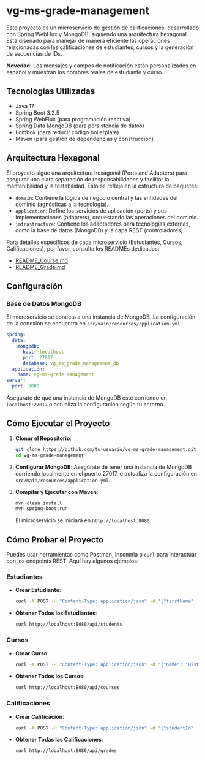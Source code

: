 # vg-ms-grade-management

Este proyecto es un microservicio de gestión de calificaciones, desarrollado con Spring WebFlux y MongoDB, siguiendo una arquitectura hexagonal. Está diseñado para manejar de manera eficiente las operaciones relacionadas con las calificaciones de estudiantes, cursos y la generación de secuencias de IDs.

**Novedad:** Los mensajes y campos de notificación están personalizados en español y muestran los nombres reales de estudiante y curso.

## Tecnologías Utilizadas
- Java 17
- Spring Boot 3.2.5
- Spring WebFlux (para programación reactiva)
- Spring Data MongoDB (para persistencia de datos)
- Lombok (para reducir código boilerplate)
- Maven (para gestión de dependencias y construcción)

## Arquitectura Hexagonal
El proyecto sigue una arquitectura hexagonal (Ports and Adapters) para asegurar una clara separación de responsabilidades y facilitar la mantenibilidad y la testabilidad. Esto se refleja en la estructura de paquetes:

- `domain`: Contiene la lógica de negocio central y las entidades del dominio (agnósticas a la tecnología).
- `application`: Define los servicios de aplicación (ports) y sus implementaciones (adapters), orquestando las operaciones del dominio.
- `infrastructure`: Contiene los adaptadores para tecnologías externas, como la base de datos (MongoDB) y la capa REST (controladores).

Para detalles específicos de cada microservicio (Estudiantes, Cursos, Calificaciones), por favor, consulta los READMEs dedicados:

- [README_Course.md](README_Course.md)
- [README_Grade.md](README_Grade.md)

## Configuración

### Base de Datos MongoDB
El microservicio se conecta a una instancia de MongoDB. La configuración de la conexión se encuentra en `src/main/resources/application.yml`:

```yaml
spring:
  data:
    mongodb:
      host: localhost
      port: 27017
      database: vg_ms_grade_management_db
  application:
    name: vg-ms-grade-management
server:
  port: 8080
```

Asegúrate de que una instancia de MongoDB esté corriendo en `localhost:27017` o actualiza la configuración según tu entorno.

## Cómo Ejecutar el Proyecto

1.  **Clonar el Repositorio**:
    ```bash
    git clone https://github.com/tu-usuario/vg-ms-grade-management.git
    cd vg-ms-grade-management
    ```

2.  **Configurar MongoDB**:
    Asegúrate de tener una instancia de MongoDB corriendo localmente en el puerto 27017, o actualiza la configuración en `src/main/resources/application.yml`.

3.  **Compilar y Ejecutar con Maven**:
    ```bash
    mvn clean install
    mvn spring-boot:run
    ```

    El microservicio se iniciará en `http://localhost:8080`.

## Cómo Probar el Proyecto

Puedes usar herramientas como Postman, Insomnia o `curl` para interactuar con los endpoints REST. Aquí hay algunos ejemplos:

### Estudiantes

-   **Crear Estudiante**:
    ```bash
    curl -X POST -H "Content-Type: application/json" -d '{"firstName": "Ana", "lastName": "Lopez"}' http://localhost:8080/api/students
    ```

-   **Obtener Todos los Estudiantes**:
    ```bash
    curl http://localhost:8080/api/students
    ```

### Cursos

-   **Crear Curso**:
    ```bash
    curl -X POST -H "Content-Type: application/json" -d '{"name": "Historia", "description": "Historia Universal"}' http://localhost:8080/api/courses
    ```

-   **Obtener Todos los Cursos**:
    ```bash
    curl http://localhost:8080/api/courses
    ```

### Calificaciones

-   **Crear Calificación**:
    ```bash
    curl -X POST -H "Content-Type: application/json" -d '{"studentId": "<ID_ESTUDIANTE>", "courseId": "<ID_CURSO>", "score": 95.0}' http://localhost:8080/api/grades
    ```

-   **Obtener Todas las Calificaciones**:
    ```bash
    curl http://localhost:8080/api/grades
    ```
